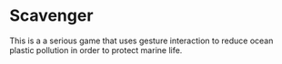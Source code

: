 # Scavenger

This is a a serious game that uses gesture interaction to reduce ocean plastic pollution in order to protect marine life.
